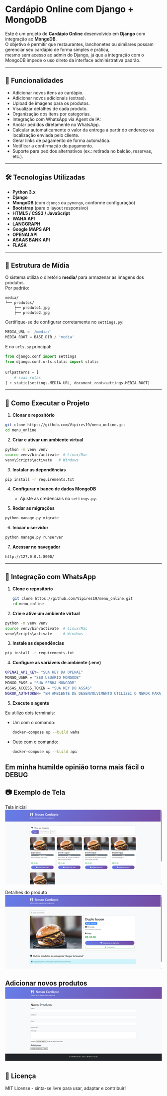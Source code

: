 # Cardápio Online com Django + MongoDB

Este é um projeto de **Cardápio Online** desenvolvido em **Django** com integração ao **MongoDB**.  
O objetivo é permitir que restaurantes, lanchonetes ou similares possam gerenciar seu cardápio de forma simples e prática,  
mesmo sem acesso ao admin do Django, já que a integração com o MongoDB impede o uso direto da interface administrativa padrão.

---

## 📌 Funcionalidades
- Adicionar novos itens ao cardápio.
- Adicionar novos adicionais (extras).
- Upload de imagens para os produtos.
- Visualizar detalhes de cada produto.
- Organização dos itens por categorias.
- Integração com WhatsApp via Agent de IA:
 - Anotar pedidos diretamente no WhatsApp.
 - Calcular automaticamente o valor da entrega a partir do endereço ou localização enviada pelo cliente.
 - Gerar links de pagamento de forma automática.
 - Notificar a confirmação do pagamento.
 - Suporte para pedidos alternativos (ex.: retirada no balcão, reservas, etc.).

---

## 🛠 Tecnologias Utilizadas
- **Python 3.x**
- **Django**
- **MongoDB** (com `djongo` ou `pymongo`, conforme configuração)
- **Bootstrap** (para o layout responsivo)
- **HTML5 / CSS3 / JavaScript**
- **WAHA API**
- **LANGGRAPH**
- **Google MAPS API**
- **OPENAI API**
- **ASAAS BANK API**
- **FLASK**

---

## 📂 Estrutura de Mídia
O sistema utiliza o diretório **media/** para armazenar as imagens dos produtos.  
Por padrão:
```
media/
└── produtos/
    ├── produto1.jpg
    ├── produto2.jpg
```
Certifique-se de configurar corretamente no `settings.py`:
```python
MEDIA_URL = '/media/'
MEDIA_ROOT = BASE_DIR / 'media'
```

E no `urls.py` principal:
```python
from django.conf import settings
from django.conf.urls.static import static

urlpatterns = [
    # suas rotas
] + static(settings.MEDIA_URL, document_root=settings.MEDIA_ROOT)
```

---

## 🚀 Como Executar o Projeto

1. **Clonar o repositório**
```bash
git clone https://github.com/Vipires19/menu_online.git
cd menu_online
```

2. **Criar e ativar um ambiente virtual**
```bash
python -m venv venv
source venv/bin/activate  # Linux/Mac
venv\Scripts\activate   # Windows
```

3. **Instalar as dependências**
```bash
pip install -r requirements.txt
```

4. **Configurar o banco de dados MongoDB**  
   - Ajuste as credenciais no `settings.py`.

5. **Rodar as migrações**
```bash
python manage.py migrate
```

6. **Iniciar o servidor**
```bash
python manage.py runserver
```

7. **Acessar no navegador**
```
http://127.0.0.1:8000/
```

---
## 📱 Integração com WhatsApp

1. **Clone o repositório**
   ```bash
   git clone https://github.com/Vipires19/menu_online.git
   cd menu_online

2. **Crie e ative um ambiente virtual**
  ```bash
  python -m venv venv
  source venv/bin/activate  # Linux/Mac
  venv\Scripts\activate     # Windows
  ```

3. **Instale as dependências**
  ``` bash
  pip install -r requirements.txt
  ```

4. **Configure as variáveis de ambiente (.env)**
  ``` bash
  OPENAI_API_KEY= "SUA KEY DA OPENAI"
  MONGO_USER = "SEU USUÁRIO MONGODB"
  MONGO_PASS = "SUA SENHA MONGODB"
  ASSAS_ACCESS_TOKEN = "SUA KEY DO ASSAS"
  NGROK_AUTHTOKEN= "EM AMBIENTE DE DESENVOLVIMENTO UTILIZEI O NGROK PARA GERAR UM DOMÍNIO HTTPS PARA O WEBHOOK DO ASSAS ENTÃO É NECESSÁRIO O AUTHTOKEN DO NGROK"
  ```

5. **Execute o agente**

 Eu utilizo dois terminais:
  - Um com o comando:
     ``` bash
     docker-compose up --build waha
     ```
  - Outo com o comando:
     ``` bash
     docker-compose up --build api
     ```

Em minha humilde opinião torna mais fácil o DEBUG
---

## 📷 Exemplo de Tela
Tela inicial
![Início](docs/images/inicio.png)

Detalhes do produto
![Detalhes do produto](docs/images/detalhes.png)

Adicionar novos produtos
![Adicionar novos produtos](docs/images/adicionar_produto.png)
---

## 📄 Licença
MIT License - sinta-se livre para usar, adaptar e contribuir!
